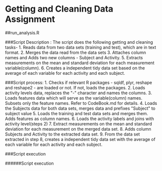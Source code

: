 # Getting and Cleaning Data Assignment

##run_analysis.R

###Script Description : The script does the following getting and cleaning tasks- 
	1. Reads data from two data sets (training and test), which are in text format.
	2. Merges the data read from the data sets
	3. Attaches column names and Adds two new columns - Subject and Activity. 
	5. Extracts measurements on the mean and standard deviation for each measurement variable(column).
	6. Creates a independent tidy data set based on the average of each variable for each 
	   activity and each subject.
	
###Script process: 
	1. Checks if relevant R packages - sqldf, plyr, reshape and reshape2 - are loaded or not.
	   If not, loads the packages.
	2. Loads activity levels data, replaces the "-" character and names the columns. 
	3. Loads features data which will serve as the variable(column) names. Subsets only the feature names.
	   Refer to CodeBook.md for details. 
	4. Loads the Subjects data for both data sets, merges data and prefixes "Subject" to subject value
	5. Loads the training and test data sets and merges them. Adds features as column names.
	6. Loads the activity labels and joins with activity level(steps 2)
	7. Extract measurements on the mean and standard deviation for each measurement on the merged data set.
	8. Adds column Subjects and Activity to the extracted data set.
	9. From the data set extracted in step 8, creates a independent tidy data set with the 
	   average of each variable for each activity and each subject. 

###Script execution

######Script execution
	
